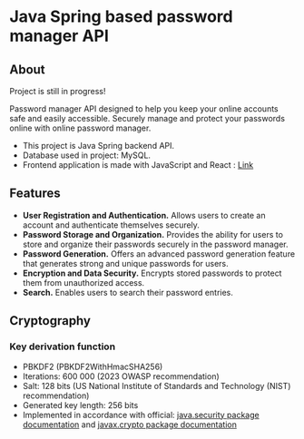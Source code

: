 # Java Spring based password manager API

## About
Project is still in progress!

Password manager API designed to help you keep your online accounts safe and easily accessible.
Securely manage and protect your passwords online with online password manager.

- This project is Java Spring backend API.
- Database used in project: MySQL. 
- Frontend application is made with JavaScript and React : [Link](https://)

## Features
- **User Registration and Authentication.** Allows users to create an account and authenticate themselves securely.
- **Password Storage and Organization.** Provides the ability for users to store and organize their passwords securely in the password manager.
- **Password Generation.** Offers an advanced password generation feature that generates strong and unique passwords for users.
- **Encryption and Data Security.** Encrypts stored passwords to protect them from unauthorized access.
- **Search.** Enables users to search their password entries.

## Cryptography
### Key derivation function
- PBKDF2 (PBKDF2WithHmacSHA256)
- Iterations: 600 000 (2023 OWASP recommendation)
- Salt: 128 bits (US National Institute of Standards and Technology (NIST) recommendation)
- Generated key length: 256 bits
- Implemented in accordance with official: [java.security package documentation](https://docs.oracle.com/javase/8/docs/api/java/security/package-summary.html) and [javax.crypto package documentation](https://docs.oracle.com/javase/8/docs/api/javax/crypto/package-summary.html)
